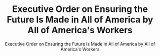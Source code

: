 ---
layout: resources-landing
title: "Executive Order on Ensuring the Future Is Made in All of America by All of America's Workers"
subtitle: "Executive Order on Ensuring the Future Is Made in All of America by All of America's Workers"
filters: federal-financial-assistance uniform-guidance-2-cfr-200 executive-order external 2021
external_link: https://www.whitehouse.gov/briefing-room/presidential-actions/2021/01/25/executive-order-on-ensuring-the-future-is-made-in-all-of-america-by-all-of-americas-workers/
---